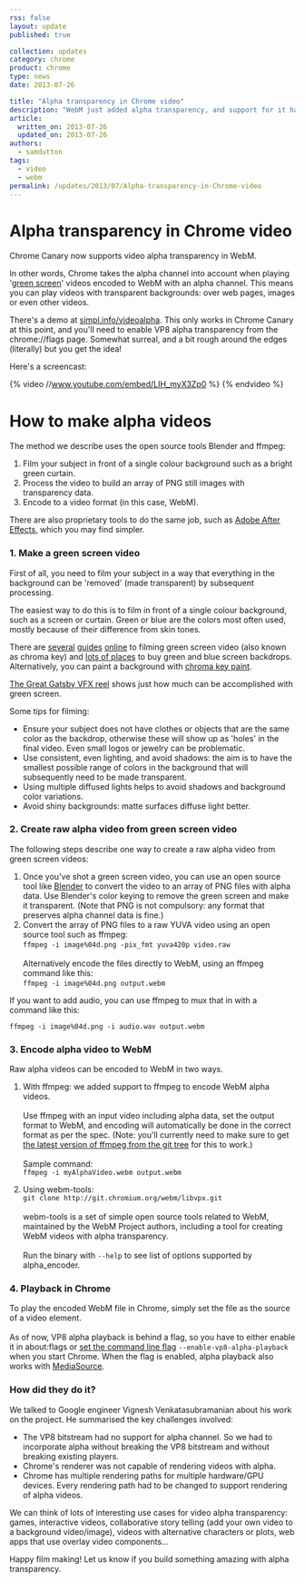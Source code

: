 ```yaml
---
rss: false
layout: update
published: true

collection: updates
category: chrome
product: chrome
type: news
date: 2013-07-26

title: "Alpha transparency in Chrome video"
description: "WebM just added alpha transparency, and support for it has landed in Chrome Canary."
article:
  written_on: 2013-07-26
  updated_on: 2013-07-26
authors:
  - samdutton
tags:
  - video
  - webm
permalink: /updates/2013/07/Alpha-transparency-in-Chrome-video
---
```

# Alpha transparency in Chrome video

Chrome Canary now supports video alpha transparency in WebM.

In other words, Chrome takes the alpha channel into account when playing '[green
screen](https://en.wikipedia.org/wiki/Chroma_key)' videos encoded to WebM with
an alpha channel. This means you can play videos with transparent backgrounds: over web pages, images or even other videos.

There's a demo at
[simpl.info/videoalpha](http://simpl.info/videoalpha). This only works in Chrome Canary at this point, and you'll need to enable VP8 alpha transparency from the chrome://flags page. Somewhat surreal, and a bit rough around the edges (literally) but you get the idea!

Here's a screencast:

{% video //www.youtube.com/embed/LIH_myX3Zp0 %} {% endvideo %}

# How to make alpha videos

The method we describe uses the open source tools Blender and ffmpeg:

1. Film your subject in front of a single colour background such as a bright
   green curtain.
2. Process the video to build an array of PNG still images with transparency
   data.
3. Encode to a video format (in this case, WebM).

There are
also proprietary tools to do the same job, such as [Adobe After
Effects](http://www.adobe.com/products/aftereffects.html), which you may find
simpler.

### 1. Make a green screen video

First of all, you need to film your subject in a way that everything in the
background can be 'removed' (made transparent) by subsequent processing.

The easiest way to do this is to film in front of a single colour background,
such as a screen or curtain. Green or blue are the colors most often used, mostly because of their difference from skin tones.

There are [several](http://www.youtube.com/watch?v=M_WdLkaOUic) [guides](https://en.wikipedia.org/wiki/Chroma_key#Process) [online](http://www.youtube.com/watch?v=q3PZO_lCBkw) to filming green screen video (also known as
chroma key) and [lots of
places](https://www.google.com/search?tbm=shop&q=chromakey) to buy green and
blue screen backdrops. Alternatively, you can paint a background with [chroma
key paint](https://www.google.com/search?tbm=shop&q=chroma+key+paint).

[The Great Gatsby VFX reel](http://vimeo.com/68451324) shows just how much can be accomplished with green screen.

Some tips for filming:

* Ensure your subject does not have clothes or objects that are the same color
  as the backdrop, otherwise these will show up as 'holes' in the final video. Even small logos or jewelry can be problematic.
* Use consistent, even lighting, and avoid shadows: the aim is to have the
  smallest possible range of colors in the background that will subsequently
  need to be made transparent.
* Using multiple diffused lights helps to avoid shadows and background color
  variations.
* Avoid shiny backgrounds: matte surfaces diffuse light better.

### 2. Create raw alpha video from green screen video

The following steps describe one way to create a raw alpha video from green screen videos:

1. Once you've shot a green screen video, you can use an open source tool like [Blender](http://www.blender.org/download/get-blender) to convert the video
   to an array of PNG files with alpha data. Use Blender's color keying to
   remove the green screen and make it transparent. (Note that PNG is not
   compulsory: any format that preserves alpha channel data is fine.)
2. Convert the array of PNG files to a raw YUVA video using an open source tool
   such as ffmpeg:
   <br/>
   `ffmpeg -i image%04d.png -pix_fmt yuva420p video.raw`<br/>
   <br/>
   Alternatively encode the files directly to WebM, using an ffmpeg command
   like this:
   <br/>
  `ffmpeg -i image%04d.png output.webm`

If you want to add audio, you can use ffmpeg to mux that in with a command like
this:

`ffmpeg -i image%04d.png -i audio.wav output.webm`

### 3. Encode alpha video to WebM

Raw alpha videos can be encoded to WebM in two ways.

1. With ffmpeg: we added support to ffmpeg to encode WebM alpha videos.<br/>
   <br/>
   Use ffmpeg with an input video including alpha data, set the output format to
   WebM, and encoding will automatically be done in the correct format as per
   the spec. (Note: you'll currently need to make sure to get [the latest
   version of ffmpeg from the git tree](https://github.com/FFmpeg/FFmpeg) for
   this to work.)<br/>
   <br/>
   Sample command:
   <br/>
   `ffmpeg -i myAlphaVideo.webm output.webm`

2. Using webm-tools:
   <br/>
   `git clone http://git.chromium.org/webm/libvpx.git`<br/>
   <br/>
   webm-tools is a set of simple open source tools related to WebM, maintained by the WebM Project authors, including a tool for creating WebM videos with alpha transparency.<br/>
   <br/>
   Run the binary with `--help` to see list of options supported by alpha_encoder.

### 4. Playback in Chrome

To play the encoded WebM file in Chrome, simply set the file as the source of a
video element. <br/>
<br/>
As of now, VP8 alpha playback is behind a flag, so you have to either enable it
in about:flags or [set the command line
flag](http://www.chromium.org/developers/how-tos/run-chromium-with-flags)
`--enable-vp8-alpha-playback` when you start Chrome. When the flag is enabled,
alpha playback also works with
[MediaSource](http://updates.html5rocks.com/2011/11/Stream-video-using-the-MediaSource-API).

### How did they do it?

We talked to Google engineer Vignesh Venkatasubramanian about his work on the
project. He summarised the key challenges involved:

* The VP8 bitstream had no support for alpha channel. So we had to incorporate
  alpha without breaking the VP8 bitstream and without breaking existing
  players.
* Chrome's renderer was not capable of rendering videos with alpha.
* Chrome has multiple rendering paths for multiple hardware/GPU devices. Every
  rendering path had to be changed to support rendering of alpha videos.

We can think of lots of interesting use cases for video alpha transparency:
games, interactive videos, collaborative story telling (add your own video to a
background video/image), videos with alternative characters or plots, web apps
that use overlay video components...

Happy film making! Let us know if you build something amazing with alpha transparency.
